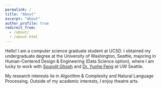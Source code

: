 ```yaml
---
permalink: /
title: "About"
excerpt: "About"
author_profile: true
redirect_from: 
  - /about/
  - /about.html
---
```


Hello! I am a computer science graduate student at UCSD. I obtained my undergraduate degree at the University of Washington, Seattle, majoring in Human-Centered Design & Engineering (Data Science option), where I am lucky to work with <a href = "https://sourojitghosh.github.io/">Sourojit Ghosh</a> and <a href = "https://yunhefeng.me/">Dr. Yunhe Feng</a> at UW Seattle. 

My research interests lie in Algorithm & Complexity and Natural Language Processing. Outside of my academic interests, I enjoy theatre arts.
